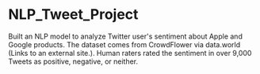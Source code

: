 # NLP_Tweet_Project
Built an NLP model to analyze Twitter user's sentiment about Apple and Google products. The dataset comes from CrowdFlower via data.world (Links to an external site.). Human raters rated the sentiment in over 9,000 Tweets as positive, negative, or neither.
